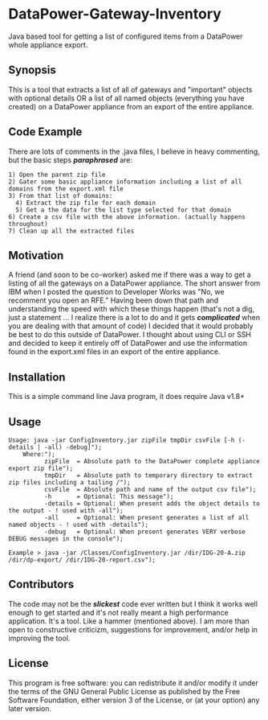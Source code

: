 # DataPower-Gateway-Inventory
Java based tool for getting a list of configured items from a DataPower whole appliance export.

## Synopsis
This is a tool that extracts a list of all of gateways and "important" objects with optional details OR a list of all named objects (everything you have created) on a DataPower appliance from an export of the entire appliance.

## Code Example
There are lots of comments in the .java files, I believe in heavy commenting, but the basic steps ***paraphrased*** are:
```
1) Open the parent zip file
2) Gater some basic appliance information including a list of all domains from the export.xml file
3) From that list of domains:
  4) Extract the zip file for each domain
  5) Get a the data for the list type selected for that domain
6) Create a csv file with the above information. (actually happens throughout)
7) Clean up all the extracted files
```
## Motivation
A friend (and soon to be co-worker) asked me if there was a way to get a listing of all the gateways on a DataPower appliance. The short answer from IBM when I posted the question to Developer Works was "No, we recomment you open an RFE." Having been down that path and understanding the speed with which these things happen (that's not a dig, just a statement ... I realize there is a lot to do and it gets ***complicated*** when you are dealing with that amount of code) I decided that it would probably be best to do this outside of DataPower. I thought about using CLI or SSH and decided to keep it entirely off of DataPower and use the information found in the export.xml files in an export of the entire appliance.

## Installation
This is a simple command line Java program, it does require Java v1.8+

## Usage
```
Usage: java -jar ConfigInventory.jar zipFile tmpDir csvFile [-h (-details | -all) -debug]");
    Where:");
          zipFile  = Absolute path to the DataPower complete appliance export zip file");
          tmpDir   = Absolute path to temporary directory to extract zip files including a tailing /");
          csvFile  = Absolute path and name of the output csv file");
          -h       = Optional: This message");
          -details = Optional: When present adds the object details to the output - ! used with -all");
          -all     = Optional: When present generates a list of all named objects - ! used with -details");
          -debug   = Optional: When present generates VERY verbose DEBUG messages in the console");

Example > java -jar /Classes/ConfigInventory.jar /dir/IDG-20-A.zip /dir/dp-export/ /dir/IDG-20-report.csv");
```
## Contributors
The code may not be the ***slickest*** code ever written but I think it works well enough to get started and it's not really meant a high performance application. It's a tool. Like a hammer (mentioned above). I am more than open to constructive criticizm, suggestions for improvement, and/or help in improving the tool.

## License
This program is free software: you can redistribute it and/or modify it under the terms of the GNU General Public License as published by the Free Software Foundation, either version 3 of the License, or (at your option) any later version.
